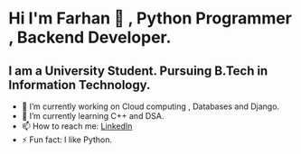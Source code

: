 # Hi I'm Farhan 👋 , Python Programmer , Backend Developer. 
##  I am a University Student. Pursuing B.Tech in Information Technology.

- 🔭 I’m currently working on Cloud computing , Databases and Django.
- 🌱 I’m currently learning C++ and DSA.
- 📫 How to reach me: [LinkedIn](https://www.linkedin.com/in/farhan-nadim-3b59b8211/)
- ⚡ Fun fact: I like Python.
